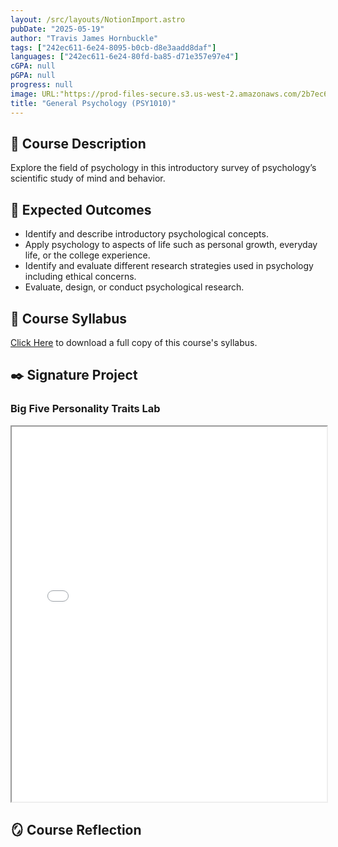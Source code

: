 ```yaml
---
layout: /src/layouts/NotionImport.astro
pubDate: "2025-05-19"
author: "Travis James Hornbuckle"
tags: ["242ec611-6e24-8095-b0cb-d8e3aadd8daf"]
languages: ["242ec611-6e24-80fd-ba85-d71e357e97e4"]
cGPA: null
pGPA: null
progress: null
image: URL:"https://prod-files-secure.s3.us-west-2.amazonaws.com/2b7ec611-6e24-816d-b9d5-000306239ba9/d3b1383e-8ffe-4bce-ae00-5c46cfe4c9af/psy1010_%281%29.png?X-Amz-Algorithm=AWS4-HMAC-SHA256&X-Amz-Content-Sha256=UNSIGNED-PAYLOAD&X-Amz-Credential=ASIAZI2LB466VH5J3YP6%2F20250803%2Fus-west-2%2Fs3%2Faws4_request&X-Amz-Date=20250803T110117Z&X-Amz-Expires=3600&X-Amz-Security-Token=IQoJb3JpZ2luX2VjEPD%2F%2F%2F%2F%2F%2F%2F%2F%2F%2FwEaCXVzLXdlc3QtMiJIMEYCIQCEWsZCda0BAUrmC7yiAAtTYAJUiJpbfjNBNFFeCL16hAIhANGGkETP7N4u1bxVE8xvImiORcVJCX4DX5Gv%2Fy4%2Bb6G%2BKv8DCCkQABoMNjM3NDIzMTgzODA1Igy57c0WNAW98v5GNBIq3AO95iLhkJm92wI6xYqz5xatAk1GQ%2Fb%2Brodc3ZtUqqnMqkitTr1RSjz3HCl9nDLBCYP7jgWkTZ%2BQ4gaJyiphb567b6%2FFlu%2BXiw7mtnjQAvM5n%2BJuMTBKJmANKnV%2FxBZH8VwtkWSdEORtqTvYIjCgHg9WHpJfcXP%2FW3DBeptodR2J0vKLpvTFkXNL%2BDEsiYVsuq7GrMWN4BGkKz08Jcf9x68PQnRGaTWe3y2W8ZdDZQOChEiOgsymneq29cMZiD8FfP%2FUgXqhZ7Pt2BsIda5mJeC45WKAn052%2FuhTNQcwPNRrPof0OrxfsH%2BSaLYSRLqiEa%2FkVSgNCYsx6w3OMopLyuPlSNtSSTcUmqMiLU3wo93OiT3WWaaXALtC5K7PcslhTz9UlxlO7c9PtUwX6hRI%2FoYxI32i%2FTk%2Bp2q8h3mEhOC9Db9h1BtBuMXfW2acLgQUE2wEgTKTkQxwzfFIhPYyFS0sF1CGpkhQ%2Br%2BC9dHJMfqwgMuwN4ODgdiGsx8sBjm737uOUNDmyOFjQKGXK6%2BuFZa%2FqlUw7f3aVFHb1FYjU0hbC6ICRJDrxqwQxuvXHZPjy2ZRGRN4r%2BjrwAPgNLZwn6%2FuqF6YSnUFql1AbsayAIF2j5s2HUfdJY8ABr%2B6czCcprzEBjqkAR%2BNq%2BV2VGvymyWFpc9MtZx47eMCXn6WqPcJAmMJK14nGg0%2FW7VtUwuhrYm2f6D%2BH9MgSvfc06LYAWkvRsdNXSko%2Fw%2FFjuDsoBhoBmqyFEsXkUT4AlWaJYtV%2FJ5wsAHP76JT6e0mGFUj9lO%2F8IeiS6ZAEMX%2Bdyn8Bh0GSRBrKU%2FSZY%2B8dDPscqs9NDO%2BlDlbU0lwjeaL0O%2B25F3y47hTodZnkmE%2F&X-Amz-Signature=9e80d164327eb60dadf11a27362f4e19d79c457395af3f1de0e5f443d5ebde4d&X-Amz-SignedHeaders=host&x-amz-checksum-mode=ENABLED&x-id=GetObject"
title: "General Psychology (PSY1010)"
---
```


## 📝 Course Description


Explore the field of psychology in this introductory survey of psychology’s scientific study of mind and behavior.


## 🎯 Expected Outcomes

- Identify and describe introductory psychological concepts.
- Apply psychology to aspects of life such as personal growth, everyday life, or the college experience.
- Identify and evaluate different research strategies used in psychology including ethical concerns.
- Evaluate, design, or conduct psychological research.

## 📝 Course Syllabus


<a target="_blank" rel="noopener noreferrer" href="/public/documents/PSY1010-Syllabus.pdf">Click Here</a> to download a full copy of this course's syllabus.


## ✒️ Signature Project


### Big Five Personality Traits Lab


<iframe src="[https://slccbruins-my.sharepoint.com/personal/thornbuc_slcc_edu/_layouts/15/Doc.aspx?sourcedoc={903e7ea4-577d-4d80-b71b-809a73720667}&amp;action=embedview](https://slccbruins-my.sharepoint.com/personal/thornbuc_slcc_edu/_layouts/15/Doc.aspx?sourcedoc=%7B903e7ea4-577d-4d80-b71b-809a73720667%7D&amp%3Baction=embedview)" width="100%" height="600px" class="myIframe">
<p>Hi SOF</p>
</iframe>


## 🪞 Course Reflection

